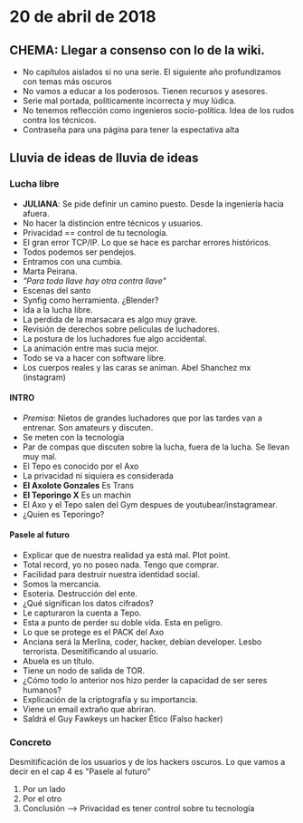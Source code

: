 # 20 de abril de 2018
## **CHEMA**: Llegar a consenso con lo de la wiki. 
* No capítulos aislados si no una serie. El siguiente año profundizamos con temas más oscuros
* No vamos a educar a los poderosos. Tienen recursos y asesores.
* Serie mal portada, políticamente incorrecta y muy lúdica.
* No tenemos reflección como ingenieros socio-política. Idea de los rudos contra los técnicos.
* Contraseña para una página para tener la espectativa alta

## Lluvia de ideas de lluvia de ideas

### Lucha libre
* **JULIANA**: Se pide definir un camino puesto. Desde la ingeniería hacia afuera.
* No hacer la distincion entre técnicos y usuarios.
* Privacidad == control de tu tecnología.
* El gran error TCP/IP. Lo que se hace es parchar errores históricos.
* Todos podemos ser pendejos.
* Entramos con una cumbia. 
* Marta Peirana.
* *"Para toda llave hay otra contra llave"*
* Escenas del santo
* Synfig como herramienta. ¿Blender?
* Ida a la lucha libre. 
* La perdida de la marsacara es algo muy grave.
* Revisión de derechos sobre peliculas de luchadores.
* La postura de los luchadores fue algo accidental.
* La animación entre mas sucia mejor.
* Todo se va a hacer con software libre. 
* Los cuerpos reales y las caras se animan. Abel Shanchez mx (instagram)

#### INTRO
* *Premisa*: Nietos de grandes luchadores que por las tardes van a entrenar. Son amateurs y discuten.
* Se meten con la tecnología 
* Par de compas que discuten sobre la lucha, fuera de la lucha. Se llevan muy mal.
* El Tepo es conocido por el Axo
* La privacidad ni siquiera es considerada
* **El Axolote Gonzales** Es Trans
* **El Teporingo X** Es un machin
* El Axo y el Tepo salen del Gym despues de youtubear/instagramear.
* ¿Quien es Teporingo?

#### Pasele al futuro
* Explicar que de nuestra realidad ya está mal. Plot point.
* Total record, yo no poseo nada. Tengo que comprar.
* Facilidad para destruir nuestra identidad social.
* Somos la mercancia.
* Esoteria. Destrucción del ente.
* ¿Qué significan los datos cifrados?
* Le capturaron la cuenta a Tepo.
* Esta a punto de perder su doble vida. Esta en peligro.
* Lo que se protege es el PACK del Axo
* Anciana será la Merlina, coder, hacker, debian developer. Lesbo terrorista. Desmitificando al usuario.
* Abuela es un título. 
* Tiene un nodo de salida de TOR.
* ¿Cómo todo lo anterior nos hizo perder la capacidad de ser seres humanos?
* Explicación de la criptografía y su importancia.
* Viene un email extraño que abriran. 
* Saldrá el Guy Fawkeys un hacker Ético (Falso hacker)

### Concreto
Desmitificación de los usuarios y de los hackers oscuros.
Lo que vamos a decir en el cap 4 es "Pasele al futuro"
1. Por un lado
2. Por el otro
3. Conclusión --> Privacidad es tener control sobre tu tecnología

